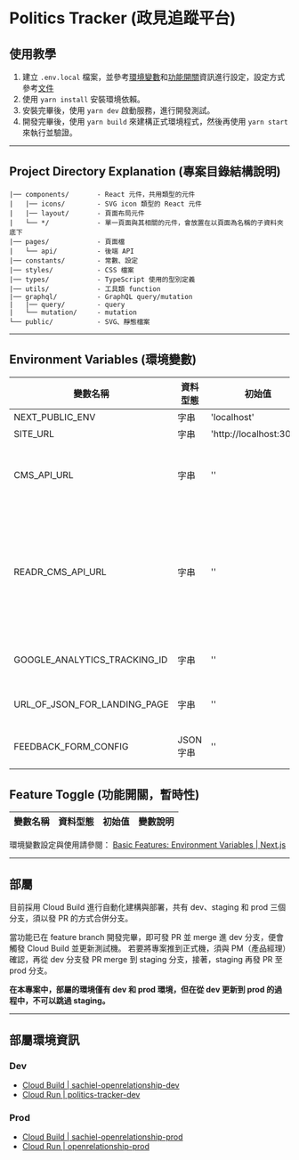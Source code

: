 # Politics Tracker (政見追蹤平台)

## 使用教學

1. 建立 `.env.local` 檔案，並參考[環境變數](#environment-variables-環境變數)和[功能開關](#feature-toggle-功能開關暫時性)資訊進行設定，設定方式參考[文件](https://nextjs.org/docs/basic-features/environment-variables)
2. 使用 `yarn install` 安裝環境依賴。
3. 安裝完畢後，使用 `yarn dev` 啟動服務，進行開發測試。
4. 開發完畢後，使用 `yarn build` 來建構正式環境程式，然後再使用 `yarn start` 來執行並驗證。

---

## Project Directory Explanation (專案目錄結構說明)

```
|── components/       - React 元件，共用類型的元件
|   |── icons/        - SVG icon 類型的 React 元件
|   |── layout/       - 頁面布局元件
|   └── */            - 單一頁面與其相關的元件，會放置在以頁面為名稱的子資料夾底下
|── pages/            - 頁面檔
|   └── api/          - 後端 API
|── constants/        - 常數、設定
|── styles/           - CSS 檔案
|── types/            - TypeScript 使用的型別定義
|── utils/            - 工具類 function
|── graphql/          - GraphQL query/mutation
|   |── query/        - query
|   └── mutation/     - mutation
└── public/           - SVG、靜態檔案
```

---

## Environment Variables (環境變數)

| 變數名稱                     | 資料型態  | 初始值                  | 變數說明                                                             |
| ---------------------------- | --------- | ----------------------- | -------------------------------------------------------------------- |
| NEXT_PUBLIC_ENV              | 字串      | 'localhost'             | 環境設定                                                             |
| SITE_URL                     | 字串      | 'http://localhost:3000' | 網站網址                                                             |
| CMS_API_URL                  | 字串      | ''                      | 後端 CMS GraphQL API 呼叫端點資訊                                    |
| READR_CMS_API_URL            | 字串      | ''                      | 後端 Readr CMS GraphQL API 呼叫端點資訊(用於 landing 頁的"相關報導") |
| GOOGLE_ANALYTICS_TRACKING_ID | 字串      | ''                      | Google Analytics Tracking ID                                         |
| URL_OF_JSON_FOR_LANDING_PAGE | 字串      | ''                      | landing 頁所需的資料來源                                             |
| FEEDBACK_FORM_CONFIG         | JSON 字串 | ''                      | 使用者回饋表單的設定資訊                                             |

## Feature Toggle (功能開關，暫時性)

| 變數名稱 | 資料型態 | 初始值 | 變數說明 |
| -------- | -------- | ------ | -------- |

環境變數設定與使用請參閱： [Basic Features: Environment Variables | Next.js](https://nextjs.org/docs/basic-features/environment-variables)

---

## 部屬

目前採用 Cloud Build 進行自動化建構與部署，共有 dev、staging 和 prod 三個分支，須以發 PR 的方式合併分支。

當功能已在 feature branch 開發完畢，即可發 PR 並 merge 進 dev 分支，便會觸發 Cloud Build 並更新測試機。 若要將專案推到正式機，須與 PM（產品經理）確認，再從 dev 分支發 PR merge 到 staging 分支，接著，staging 再發 PR 至 prod 分支。

**在本專案中，部屬的環境僅有 dev 和 prod 環境，但在從 dev 更新到 prod 的過程中，不可以跳過 staging。**

---

## 部屬環境資訊

### Dev

- [Cloud Build | sachiel-openrelationship-dev](https://console.cloud.google.com/cloud-build/triggers;region=global/edit/af5072d3-fb16-4b27-96c8-6c60cbe2323e?project=mirrorlearning-161006)
- [Cloud Run | politics-tracker-dev](https://console.cloud.google.com/run/detail/asia-east1/politics-tracker-dev/metrics?project=mirrorlearning-161006)

### Prod

- [Cloud Build | sachiel-openrelationship-prod](https://console.cloud.google.com/cloud-build/triggers;region=global/edit/e25a7b3f-8fa5-48db-a21d-294b002c7044?project=mirrorlearning-161006)
- [Cloud Run | openrelationship-prod](https://console.cloud.google.com/run/detail/asia-east1/openrelationship-prod/metrics?project=mirrorlearning-161006)
